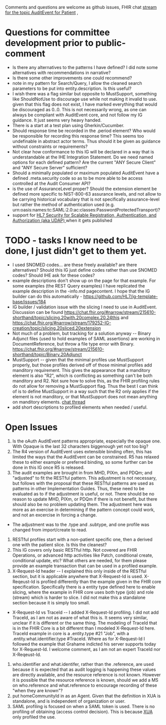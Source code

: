 Comments and questions are welcome as github issues, FHIR chat [stream for the topic AuditEvent for Patient](https://chat.fhir.org/#narrow/stream/179247-Security-and.20Privacy/topic/AuditEvent.20for.20Patient) , 
	
# Questions for committee development prior to public-comment

- Is there any alternatives to the patterns I have defined? I did note some alternatives with recommendations in narrative?
- Is there some other improvements one could recommend?
- note in my pattern for Search/Query, I allow the cleaned search parameters to be put into entity.description. Is this useful?
- I wish there was a flag similar but opposite to MustSupport, something like ShouldNotUse to discourage use while not making it invalid to use. given that this flag does not exist, I have marked everything that would be discouraged as 0..0. This is not necessarily wrong, as one can always be compliant with AuditEvent core, and not follow my IG guidance. It just seems very heavy handed.
- There is a start at a test plan using Gherkin/Cucumber.
- Should response time be recorded in the .period element? Who would be responsible for recording this response time? This seems too undefinable in abstract actor terms. Thus should it be given as guidance without constraints or requirements?
- Not clear how conformance to this IG will be declared in a way that is understandable at the IHE Integration Statement. Do we need named options for each defined pattern? Are the current "ANY Secure Client" and "ANY Secure Server" sufficient?     
- Should a minimally populated or maximum populated AuditEvent have a defined .meta.security code so as to be more able to be access controlled at the Audit Consumer API?
- is the use of AssuranceLevel proper? Should the extension element be defined more specific to NIST-800-63 assurance levels, and not allow to be carrying historical vocabulary that is not specifically assurance-level but rather the method of authentication used (e.g. urn:oasis:names:tc:SAML:2.0:ac:classes:PasswordProtectedTransport)?
- support for [HL7 Security for Scalable Registration, Authentication, and Authorization (aka UDAP) ](http://hl7.org/fhir/us/udap-security/history.html) when it gets published 


# TODO - tasks I know need to be done, I just didn't get to them yet.
	   
- I used SNOMED codes... are these freely available? are there alternatives? Should this IG just define codes rather than use SNOMED codes? Should IHE ask for these codes?
- example descriptions don't show up on the page for that example. For some examples (the REST Query examples) I have replicated the example description in the -info.md pagecontent. I hope that the IG builder can do this automatically - https://github.com/HL7/ig-template-base/issues/184
- IG builder / validation issue with the slicing I need to use in AuditEvent. Discussion can be found https://chat.fhir.org/#narrow/stream/215610-shorthand/topic/slicing.20with.20complex.20.24this and https://chat.fhir.org/#narrow/stream/179252-IG-creation/topic/slicing.20sliced.20extension
- Not much of a problem, but tracking for a solution anyway -- Binary Adjunct files (used to hold examples of SAML assertions) are working in DocumentReference, but throw a file type error with Binary. https://chat.fhir.org/#narrow/stream/215610-shorthand/topic/Binary.20Adjunct
- MustSupport -- given that the minimal profiles use MustSupport properly, but those profiles derived off of those minimal profiles add manditory requirement. This gives the appearance that a manditory element is also "R2", which is conflicting as something can't be both manditory and R2. Not sure how to solve this, as the FHIR profiling rules do not allow for removing a MustSupport flag. Thus the best I can think of is to define MustSupport in a way such that the R2 only applies if the element is not manditory, or that MustSupport does not mean anything on manditory elements. [chat thread](https://chat.fhir.org/#narrow/stream/179177-conformance/topic/must-support.20when.20re-profiling)
- add short descriptions to profiled elements when needed / useful.	

# Open Issues

1. Is the oAuth AuditEvent patterns appropriate, especially the opaque one. With Opaque is the last 32 characters biggenough yet not too big?
1. The R4 version of AuditEvent uses extensible binding often, this has limited the ways that the AuditEvent can be constrained. R5 has relaxed these to either example or preferred binding, so some further can be done in this IG once R5 is released.
1. The audit examples are brought in from MHD, PIXm, and PDQm; and "adjusted" to fit the RESTful pattern. This adjustment is not necessary, but follows with the proposal that these RESTful patterns are used as patterns in other Implementation Guides. Thus, these need to be evaluated as to if the adjustment is useful, or not. There should be no reason to update MHD, PIXm, or PDQm if there is not benefit, but there should also be no problem updating them. The adjustment here was more as an exercise in determining if the pattern concept could work, and not an excercise in forcing a change.
  - The adjustment was to the .type and .subtype, and one profile was changed from import/create to read.
1. RESTful profiles start with a non-patient specific one, then a derived one with the patient slice. Is this the cleanest?
1. This IG covers only basic RESTful http. Not covered are FHIR Operations, or advanced http activities like Patch, conditional create, conditional update, etc? What others are needed, for them please provide an example transaction that can be used in a profiled example.
1. X-Request-Id header -- I explained this only inside of the RESTful section, but it is applicable anywhere that X-Request-Id is used. X-Reqeust-Id is profiled differently than the example given in the FHIR core specification. Specifically there is a entity type defined here to enable slicing, where the example in FHIR core uses both type (job) and role (stream) which is harder to slice. I did not make this a standalone section because it is simply too small.  
  - X-Request-Id vs TraceId -- I added X-Request-Id profiling. I did not add TraceId, as I am not as aware of what this is. It seems very similar, unclear if it is different or the same thing. The modeling of TraceId that is in the FHIR Core is a bit different than I modeled X-Request-Id here. TraceId example in core is a .entity.type #21 "Job", with a .entity.what.identifier.type #TraceId. Where as for X-Request-Id I followed the example that Grahame indicted his server supports today for X-Request-Id. I welcome comment, as I am not an expert TraceId nor X-Reqeust-Id. 
1. who.identifier and what.identifer, rather than the .reference, are used because it is expected that as audit logging is happening these values are directly available, and the resource reference is not known. However it is possible that the resource reference is known, should we add a MS on who.reference and what.reference to encourage recording of these "when they are known"?
1. put homeCommunityId in as an Agent. Given that the definition in XUA is standalone, and is independent of organization or user. 
1. SAML profiling is focused on when a SAML token is used. There is no profiling of obtaining (access control decision). This is because [XUA](https://profiles.ihe.net/ITI/TF/Volume1/ch-13.html) only profiled the use.



